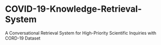 # COVID-19-Knowledge-Retrieval-System
A Conversational Retrieval System for High-Priority Scientific Inquiries with CORD-19 Dataset
